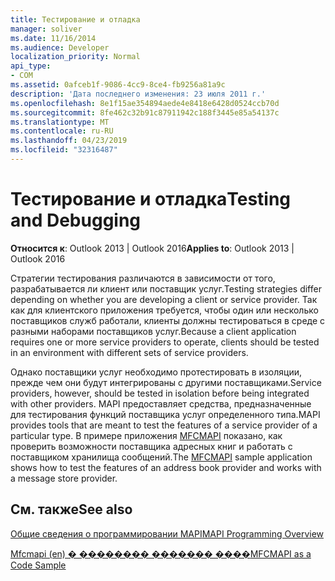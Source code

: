 ```yaml
---
title: Тестирование и отладка
manager: soliver
ms.date: 11/16/2014
ms.audience: Developer
localization_priority: Normal
api_type:
- COM
ms.assetid: 0afceb1f-9086-4cc9-8ce4-fb9256a81a9c
description: 'Дата последнего изменения: 23 июля 2011 г.'
ms.openlocfilehash: 8e1f15ae354894aede4e8418e6428d0524ccb70d
ms.sourcegitcommit: 8fe462c32b91c87911942c188f3445e85a54137c
ms.translationtype: MT
ms.contentlocale: ru-RU
ms.lasthandoff: 04/23/2019
ms.locfileid: "32316487"
---
```

# <a name="testing-and-debugging"></a><span data-ttu-id="144dd-103">Тестирование и отладка</span><span class="sxs-lookup"><span data-stu-id="144dd-103">Testing and Debugging</span></span>

  
  
<span data-ttu-id="144dd-104">**Относится к**: Outlook 2013 | Outlook 2016</span><span class="sxs-lookup"><span data-stu-id="144dd-104">**Applies to**: Outlook 2013 | Outlook 2016</span></span> 
  
<span data-ttu-id="144dd-105">Стратегии тестирования различаются в зависимости от того, разрабатывается ли клиент или поставщик услуг.</span><span class="sxs-lookup"><span data-stu-id="144dd-105">Testing strategies differ depending on whether you are developing a client or service provider.</span></span> <span data-ttu-id="144dd-106">Так как для клиентского приложения требуется, чтобы один или несколько поставщиков служб работали, клиенты должны тестироваться в среде с разными наборами поставщиков услуг.</span><span class="sxs-lookup"><span data-stu-id="144dd-106">Because a client application requires one or more service providers to operate, clients should be tested in an environment with different sets of service providers.</span></span>
  
<span data-ttu-id="144dd-107">Однако поставщики услуг необходимо протестировать в изоляции, прежде чем они будут интегрированы с другими поставщиками.</span><span class="sxs-lookup"><span data-stu-id="144dd-107">Service providers, however, should be tested in isolation before being integrated with other providers.</span></span> <span data-ttu-id="144dd-108">MAPI предоставляет средства, предназначенные для тестирования функций поставщика услуг определенного типа.</span><span class="sxs-lookup"><span data-stu-id="144dd-108">MAPI provides tools that are meant to test the features of a service provider of a particular type.</span></span> <span data-ttu-id="144dd-109">В примере приложения [MFCMAPI](https://go.microsoft.com/fwlink/?LinkId=124154) показано, как проверить возможности поставщика адресных книг и работать с поставщиком хранилища сообщений.</span><span class="sxs-lookup"><span data-stu-id="144dd-109">The [MFCMAPI](https://go.microsoft.com/fwlink/?LinkId=124154) sample application shows how to test the features of an address book provider and works with a message store provider.</span></span> 
  
## <a name="see-also"></a><span data-ttu-id="144dd-110">См. также</span><span class="sxs-lookup"><span data-stu-id="144dd-110">See also</span></span>



[<span data-ttu-id="144dd-111">Общие сведения о программировании MAPI</span><span class="sxs-lookup"><span data-stu-id="144dd-111">MAPI Programming Overview</span></span>](mapi-programming-overview.md)
  
[<span data-ttu-id="144dd-112">Mfcmapi (en) � �������� ������� ����</span><span class="sxs-lookup"><span data-stu-id="144dd-112">MFCMAPI as a Code Sample</span></span>](mfcmapi-as-a-code-sample.md)

